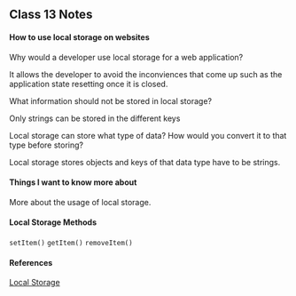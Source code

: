 ## Class 13 Notes

#### How to use local storage on websites


Why would a developer use local storage for a web application?

  It allows the developer to avoid the inconviences that come up such as the application state resetting once it is closed.

What information should not be stored in local storage?


  Only strings can be stored in the different keys

Local storage can store what type of data? How would you convert it to that type before storing?

  Local storage stores objects and keys of that data type have to be strings.


#### Things I want to know more about

  More about the usage of local storage.

#### Local Storage Methods

`setItem()` `getItem()` `removeItem()`

#### References


[Local Storage](https://www.smashingmagazine.com/2010/10/local-storage-and-how-to-use-it/) 